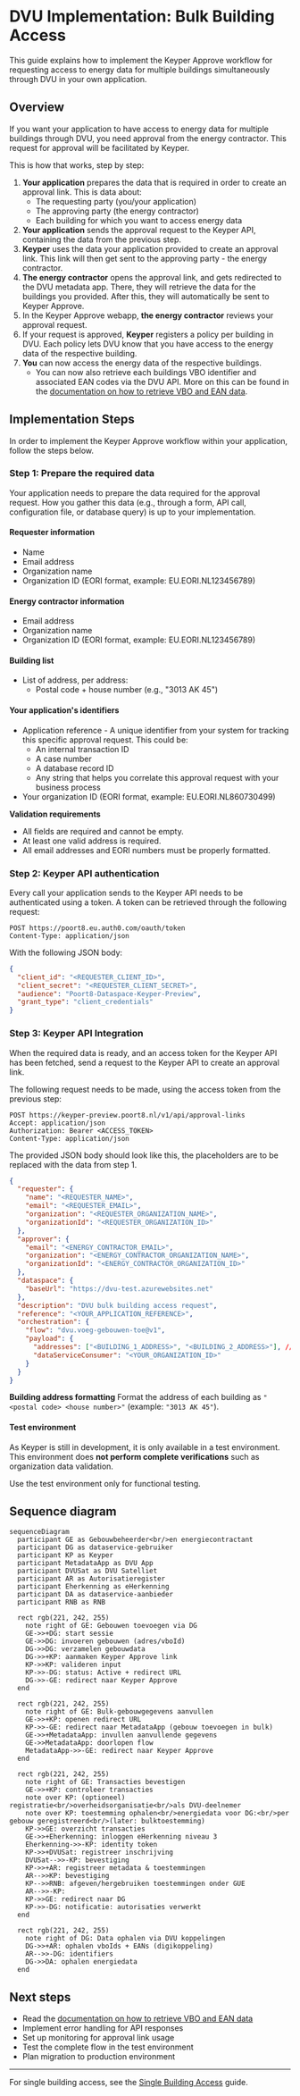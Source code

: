 # DVU Implementation: Bulk Building Access
This guide explains how to implement the Keyper Approve workflow for requesting access to energy data for multiple buildings simultaneously through DVU in your own application.

## Overview
If you want your application to have access to energy data for multiple buildings through DVU, you need approval from the energy contractor. This request for approval will be facilitated by Keyper.

This is how that works, step by step:
1. **Your application** prepares the data that is required in order to create an approval link. This is data about: 
   - The requesting party (you/your application)
   - The approving party (the energy contractor)
   - Each building for which you want to access energy data
2. **Your application** sends the approval request to the Keyper API, containing the data from the previous step.
3. **Keyper** uses the data your application provided to create an approval link. This link will then get sent to the approving party - the energy contractor.
4. **The energy contractor** opens the approval link, and gets redirected to the DVU metadata app. There, they will retrieve the data for the buildings you provided. After this, they will automatically be sent to Keyper Approve.
5. In the Keyper Approve webapp, **the energy contractor** reviews your approval request.
6. If your request is approved, **Keyper** registers a policy per building in DVU. Each policy lets DVU know that you have access to the energy data of the respective building. 
7. **You** can now access the energy data of the respective buildings.
   - You can now also retrieve each buildings VBO identifier and associated EAN codes via the DVU API. More on this can be found in the [documentation on how to retrieve VBO and EAN data](vbo-ean-data-retrieval.md).

## Implementation Steps
In order to implement the Keyper Approve workflow within your application, follow the steps below.

### Step 1: Prepare the required data
Your application needs to prepare the data required for the approval request. How you gather this data (e.g., through a form, API call, configuration file, or database query) is up to your implementation.

#### Requester information
- Name
- Email address
- Organization name
- Organization ID (EORI format, example: EU.EORI.NL123456789)

#### Energy contractor information
- Email address
- Organization name
- Organization ID (EORI format, example: EU.EORI.NL123456789)

#### Building list
- List of address, per address:
  - Postal code + house number (e.g., "3013 AK 45")

#### Your application's identifiers
- Application reference - A unique identifier from your system for tracking this specific approval request. This could be:
  - An internal transaction ID
  - A case number
  - A database record ID
  - Any string that helps you correlate this approval request with your business process
- Your organization ID (EORI format, example: EU.EORI.NL860730499)

**Validation requirements**
- All fields are required and cannot be empty.
- At least one valid address is required.
- All email addresses and EORI numbers must be properly formatted.

### Step 2: Keyper API authentication
Every call your application sends to the Keyper API needs to be authenticated using a token. A token can be retrieved through the following request:
```http
POST https://poort8.eu.auth0.com/oauth/token
Content-Type: application/json
```

With the following JSON body:
```json
{
  "client_id": "<REQUESTER_CLIENT_ID>",
  "client_secret": "<REQUESTER_CLIENT_SECRET>",
  "audience": "Poort8-Dataspace-Keyper-Preview",
  "grant_type": "client_credentials"
}
```

### Step 3: Keyper API Integration
When the required data is ready, and an access token for the Keyper API has been fetched, send a request to the Keyper API to create an approval link.

The following request needs to be made, using the access token from the previous step:
```http
POST https://keyper-preview.poort8.nl/v1/api/approval-links
Accept: application/json
Authorization: Bearer <ACCESS_TOKEN>
Content-Type: application/json
```

The provided JSON body should look like this, the placeholders are to be replaced with the data from step 1.
```json
{
  "requester": {
    "name": "<REQUESTER_NAME>",
    "email": "<REQUESTER_EMAIL>",
    "organization": "<REQUESTER_ORGANIZATION_NAME>",
    "organizationId": "<REQUESTER_ORGANIZATION_ID>"
  },
  "approver": {
    "email": "<ENERGY_CONTRACTOR_EMAIL>",
    "organization": "<ENERGY_CONTRACTOR_ORGANIZATION_NAME>",
    "organizationId": "<ENERGY_CONTRACTOR_ORGANIZATION_ID>"
  },
  "dataspace": {
    "baseUrl": "https://dvu-test.azurewebsites.net"
  },
  "description": "DVU bulk building access request",
  "reference": "<YOUR_APPLICATION_REFERENCE>",
  "orchestration": {
    "flow": "dvu.voeg-gebouwen-toe@v1",
    "payload": {
      "addresses": ["<BUILDING_1_ADDRESS>", "<BUILDING_2_ADDRESS>"], // See "Building address formatting" for the formatting of an address
      "dataServiceConsumer": "<YOUR_ORGANIZATION_ID>"
    }
  }
}
```

**Building address formatting**
Format the address of each building as `"<postal code> <house number>"` (example: `"3013 AK 45"`).

#### Test environment
As Keyper is still in development, it is only available in a test environment. This environment does **not perform complete verifications** such as organization data validation.

Use the test environment only for functional testing.

## Sequence diagram

```mermaid
sequenceDiagram
  participant GE as Gebouwbeheerder<br/>en energiecontractant
  participant DG as dataservice-gebruiker
  participant KP as Keyper
  participant MetadataApp as DVU App
  participant DVUSat as DVU Satelliet
  participant AR as Autorisatieregister
  participant Eherkenning as eHerkenning
  participant DA as dataservice-aanbieder
  participant RNB as RNB

  rect rgb(221, 242, 255)
    note right of GE: Gebouwen toevoegen via DG
    GE->>+DG: start sessie
    GE->>DG: invoeren gebouwen (adres/vboId)
    DG->>DG: verzamelen gebouwdata
    DG->>+KP: aanmaken Keyper Approve link
    KP->>KP: valideren input
    KP->>-DG: status: Active + redirect URL
    DG->>-GE: redirect naar Keyper Approve
  end

  rect rgb(221, 242, 255)
    note right of GE: Bulk-gebouwgegevens aanvullen
    GE->>+KP: openen redirect URL
    KP->>-GE: redirect naar MetadataApp (gebouw toevoegen in bulk)
    GE->>+MetadataApp: invullen aanvullende gegevens
    GE->>MetadataApp: doorlopen flow
    MetadataApp->>-GE: redirect naar Keyper Approve
  end

  rect rgb(221, 242, 255)
    note right of GE: Transacties bevestigen
    GE->>+KP: controleer transacties
    note over KP: (optioneel) registratie<br/>overheidsorganisatie<br/>als DVU-deelnemer
    note over KP: toestemming ophalen<br/>energiedata voor DG:<br/>per gebouw geregistreerd<br/>(later: bulktoestemming)
    KP->>GE: overzicht transacties
    GE->>+Eherkenning: inloggen eHerkenning niveau 3
    Eherkenning->>-KP: identity token
    KP->>+DVUSat: registreer inschrijving
    DVUSat-->>-KP: bevestiging
    KP->>+AR: registreer metadata & toestemmingen
    AR-->>KP: bevestiging
    KP-->>RNB: afgeven/hergebruiken toestemmingen onder GUE
    AR-->>-KP:
    KP->>GE: redirect naar DG
    KP->>-DG: notificatie: autorisaties verwerkt
  end

  rect rgb(221, 242, 255)
    note right of DG: Data ophalen via DVU koppelingen
    DG->>+AR: ophalen vboIds + EANs (digikoppeling)
    AR-->>-DG: identifiers
    DG->>DA: ophalen energiedata
  end
```

## Next steps
- Read the [documentation on how to retrieve VBO and EAN data](vbo-ean-data-retrieval.md)
- Implement error handling for API responses
- Set up monitoring for approval link usage
- Test the complete flow in the test environment
- Plan migration to production environment

---
For single building access, see the [Single Building Access](single-building.md) guide.
